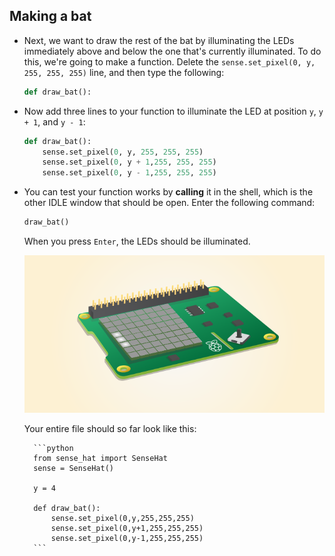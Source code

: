## Making a bat

- Next, we want to draw the rest of the bat by illuminating the LEDs immediately above and below the one that's currently illuminated. To do this, we're going to make a function. Delete the `sense.set_pixel(0, y, 255, 255, 255)` line, and then type the following:

	```python
	def draw_bat():
	```

- Now add three lines to your function to illuminate the LED at position `y`, `y + 1`, and `y - 1`:

	```python
	def draw_bat():
		sense.set_pixel(0, y, 255, 255, 255)
		sense.set_pixel(0, y + 1,255, 255, 255)
		sense.set_pixel(0, y - 1,255, 255, 255)
	```

- You can test your function works by **calling** it in the shell, which is the other IDLE window that should be open. Enter the following command:

	```python
	draw_bat()
	```

	When you press `Enter`, the LEDs should be illuminated.

	![Three LEDs](images/3-led.png)

	Your entire file should so far look like this:

		```python
		from sense_hat import SenseHat
		sense = SenseHat()

		y = 4

		def draw_bat():
			sense.set_pixel(0,y,255,255,255)
			sense.set_pixel(0,y+1,255,255,255)
			sense.set_pixel(0,y-1,255,255,255)
		```

